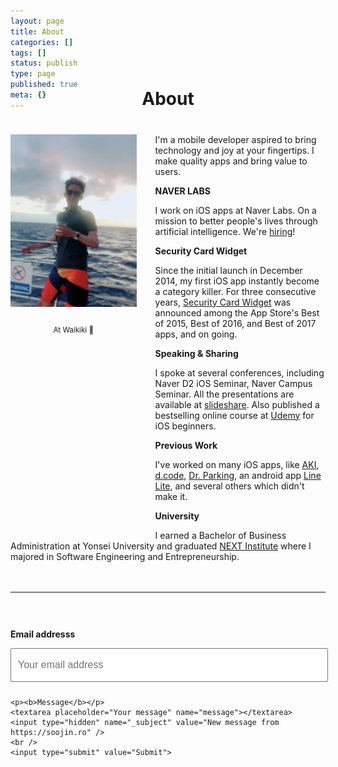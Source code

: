 ```yaml
---
layout: page
title: About
categories: []
tags: []
status: publish
type: page
published: true
meta: {}
---
```


<h1 style="text-align: center; margin-bottom: 40px; margin-top: -50px">About</h1>

<div id="leftCol">
  <img src="/assets/SoojinRo2.JPG" width="250" style="margin-bottom: 10px" />
  <br />
  <p style="text-align: center;"><small style="">At Waikiki 🤙</small></p>
</div>

<div id="rightCol">
  <p>I'm a mobile developer aspired to bring technology and joy at your fingertips. I make quality apps and bring value to users.</p>

  <p><b>NAVER LABS</b></p>

  <p>I work on iOS apps at Naver Labs. On a mission to better people's lives through artificial intelligence. We're <a href="http://recruit.naverlabs.com/labs/recruitMain?recruitId=20001178" target="_blank">hiring</a>!</p>

  <!-- <p><b>Privacy research</b></p>

  <p>I've published various privacy related essays on the iOS permission system. As a result my posts reached #1 on HackerNews and got covered by major media outlets - <a href="/privacy">Read more about my privacy publications</a>.</p> -->

  <p><b>Security Card Widget</b></p>

  <p>Since the initial launch in December 2014, my first iOS app instantly become a category killer. For three consecutive years, <a href="https://itunes.apple.com/us/app/security-cards-widget/id949362849" target="_blank">Security Card Widget</a> was announced among the App Store's Best of 2015, Best of 2016, and Best of 2017 apps, and on going.</p>

  <p><b>Speaking & Sharing</b></p>

  <p>I spoke at several conferences, including Naver D2 iOS Seminar, Naver Campus Seminar. All the presentations are available at <a href="https://www.slideshare.net/soojinro9" target="_blank">slideshare</a>. Also published a bestselling online course at <a href="https://www.udemy.com/swift4-ios11-ai-app">Udemy</a> for iOS beginners.</p>

  <p><b>Previous Work</b></p>

  <p>I've worked on many iOS apps, like <a href="https://itunes.apple.com/us/app/aki-보호자앱/id1301270077?ls=1">AKI</a>, <a href="https://itunes.apple.com/kr/app/디코드-유럽-패션-거리-쇼핑/id1076296181">d.code</a>, <a href="https://itunes.apple.com/kr/app/닥터파킹/id1080576866" target="_blank">Dr. Parking</a>, an android app <a href="https://play.google.com/store/apps/details?id=com.linecorp.linelite" target="_blank">Line Lite</a>, and several others which didn't make it.</p>

  <p><b>University</b></p>

  <p>I earned a Bachelor of Business Administration at Yonsei University and graduated <a href="http://nhnnext.org" target="_blank">NEXT Institute</a> where I majored in Software Engineering and Entrepreneurship.</p>
</div>


<div style="width: 100%; float: left; margin-top: 20px">
  <hr />

  <form id="contactform" method="POST" action="https://formspree.io/contact@soojin.ro">
    <p><b>Email addresss</b></p>
    <input type="email" name="_replyto" placeholder="Your email address">

    <p><b>Message</b></p>
    <textarea placeholder="Your message" name="message"></textarea>
    <input type="hidden" name="_subject" value="New message from https://soojin.ro" />
    <br />
    <input type="submit" value="Submit">
  </form>
</div>

<style type="text/css">
  #contactform {
    padding-top: 30px;
  }

  #contactform input[type="email"] {
    width: calc(100% - 20px);
    height: 30px;
    font-size: 16px;
    padding: 10px;
    margin-bottom: 10px;
  }
  #contactform textarea {
    width: calc(100% - 30px);
    height: 100px;
    font-size: 16px;
    border: 1px solid #ccc;
    background-color: #fafafa;
    padding: 15px;
    resize: vertical;
  }
  #contactform input[type="submit"] {
    display: inline-block;
    width: 127px;
    height: 42px;
    background-color: #272727;
    color: white;
    font-weight: 600;
    font-style: normal;
    font-size: 14px;
    border: none;
    margin-top: 10px;
    cursor: pointer;
  }
  #leftCol {
    margin-bottom: 40px;
    margin-right: 30px;
    width: 100%;
    text-align: center;
    height: 600px;
  }
  @media screen and (min-width: 800px) {
    #leftCol {
        width: 40%; 
        float: left;
      }
    }
  }
  @media screen and (min-width: 800px) {
    #rightCol {
      width: 55%; 
      float: right;
    }
  }
  }
</style>
